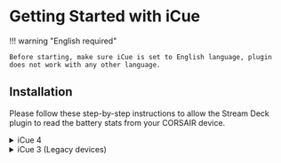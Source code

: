 # Getting Started with iCue
!!! warning "English required"

    Before starting, make sure iCue is set to English language, plugin does not work with any other language.

## Installation
Please follow these step-by-step instructions to allow the Stream Deck plugin to read the battery stats from your CORSAIR device.

<details>
  <summary>iCue 4</summary>

<img src="../img/icue4-setup.png" alt="iCue 4 setup">


<ol>
<li>Open iCue and Select your device from the top menu bar.</li>
<li>On the left hand side, click Device Settings</li>
<li>Select Enable Battery Guage in Notification Area</li>
</ol>

</details>

<details>
  <summary>iCue 3 (Legacy devices)</summary>
  <ol>
    <li>Open iCue and Select your device from the top menu bar</li>
    <li>On the left hand side, click <b>Device Settings</b></li>
    <li>Select Enable Battery Guage in Notification Area
    <img src="../img/icue3-s3.png" alt="Step 3"></li>
    <li>Open iCue and Select Settings from the top menu bar</li>
    <li>Choose the device you want to see battery stats for (and verify it shows the battery status right under the device’s image)</li>
    <li>Select Enable Battery Gauge in System Taskbar
    <img src="../img/icue3-s6.png" alt="Step 6"></li>
    <li>Right-Click the Windows taskbar and choose Taskbar Settings
    <img src="../img/icue3-s7.png" alt="Step 7"></li>
    <li><b>Windows 10:</b> Scroll down to the Notification Area and click on Select which icons appear on the taskbar<br>
    <b>Windows 11:</b> Click on Taskbar corner overflow
    <img src="../img/icue3-s8.png" alt="Step 8"></li>
    <li>Find iCue in the list and make sure it’s set to On</li>
    <li>Verify you now have a battery icon on the taskbar and notice the name of the device is shown along with the battery status.
    <img src="../img/icue3-s10.png" alt="Step 10"></li>
    <li>In the plugin, write the name of the device as shown in the image above (in this case type IRONCLAW)</li>
  </ol>
</details>